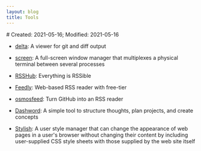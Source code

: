 ```yaml
---
layout: blog
title: Tools
---
```

<span class="hidden-text"># Created: 2021-05-16; Modified: 2021-05-16</span>

- [delta](https://github.com/dandavison/delta): A viewer for git and diff output

- [screen](https://www.gnu.org/software/screen/manual/screen.html): A full-screen window manager that multiplexes a physical terminal between several processes

- [RSSHub](https://github.com/DIYgod/RSSHub): Everything is RSSible

- [Feedly](https://feedly.com/): Web-based RSS reader with free-tier

- [osmosfeed](https://github.com/osmoscraft/osmosfeed): Turn GitHub into an RSS reader

- [Dashword](https://dashword.app/): A simple tool to structure thoughts, plan projects, and create concepts

- [Stylish](https://en.wikipedia.org/wiki/Stylish): A user style manager that can change the appearance of web pages in a user's browser without changing their content by including user-supplied CSS style sheets with those supplied by the web site itself
